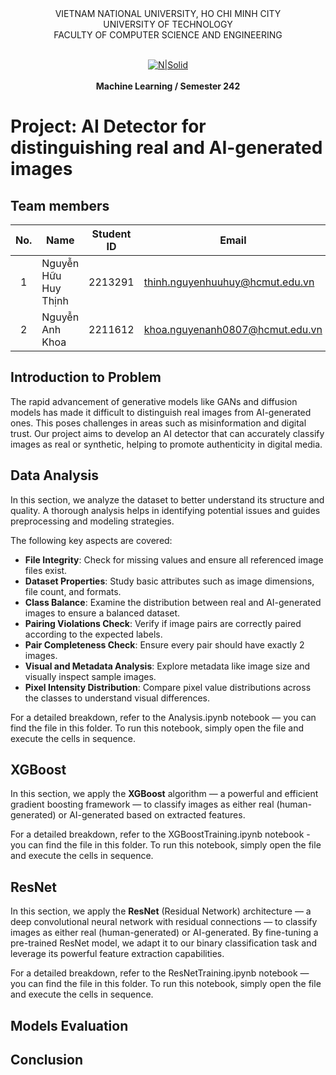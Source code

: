 <div align="center">
VIETNAM NATIONAL UNIVERSITY, HO CHI MINH CITY
<br />
UNIVERSITY OF TECHNOLOGY
<br />
FACULTY OF COMPUTER SCIENCE AND ENGINEERING
<br />
<br />

[![N|Solid](https://upload.wikimedia.org/wikipedia/commons/thumb/d/de/HCMUT_official_logo.png/238px-HCMUT_official_logo.png)](https://www.hcmut.edu.vn/vi)
<br />
<br />
**Machine Learning / Semester 242**
<br/>

</div>

# Project: AI Detector for distinguishing real and AI-generated images
## Team members
| No. | Name             | Student ID | Email                          | Contact                                                                                                                                                                                                                     |
| :-: | ---------------- | :--------: | ------------------------------ | --------------------------------------------------------------------------------------------------------------------------------------------------------------------------------------------------------------------------- |
|  1  | Nguyễn Hữu Huy Thịnh     |  2213291   | thinh.nguyenhuuhuy@hcmut.edu.vn        |  [<img src="https://cdn-icons-png.flaticon.com/512/733/733609.png" align="left" width=20px style="margin-left:5px" />][git1]|
|  2  | Nguyễn Anh Khoa  |   2211612   | khoa.nguyenanh0807@hcmut.edu.vn   | [<img src="https://cdn-icons-png.flaticon.com/512/733/733609.png" align="left" width=20px style="margin-left:5px" />][git2]|

[git1]: https://github.com/shInNei/
[git2]: https://github.com/Khoawawa/

## Introduction to Problem
The rapid advancement of generative models like GANs and diffusion models has made it difficult to distinguish real images from AI-generated ones. This poses challenges in areas such as misinformation and digital trust. Our project aims to develop an AI detector that can accurately classify images as real or synthetic, helping to promote authenticity in digital media.
## Data Analysis
In this section, we analyze the dataset to better understand its structure and quality. A thorough analysis helps in identifying potential issues and guides preprocessing and modeling strategies.

The following key aspects are covered:
* **File Integrity**: Check for missing values and ensure all referenced image files exist.
* **Dataset Properties**: Study basic attributes such as image dimensions, file count, and formats.
* **Class Balance**: Examine the distribution between real and AI-generated images to ensure a balanced dataset.
* **Pairing Violations Check**: Verify if image pairs are correctly paired according to the expected labels.
* **Pair Completeness Check**: Ensure every pair should have exactly 2 images.
* **Visual and Metadata Analysis**: Explore metadata like image size and visually inspect sample images.
* **Pixel Intensity Distribution**: Compare pixel value distributions across the classes to understand visual differences.

For a detailed breakdown, refer to the Analysis.ipynb notebook — you can find the file in this folder. To run this notebook, simply open the file and execute the cells in sequence.
## XGBoost
In this section, we apply the **XGBoost** algorithm — a powerful and efficient gradient boosting framework — to classify images as either real (human-generated) or AI-generated based on extracted features.

For a detailed breakdown, refer to the XGBoostTraining.ipynb notebook - you can find the file in this folder. To run this notebook, simply open the file and execute the cells in sequence.
## ResNet
In this section, we apply the **ResNet** (Residual Network) architecture — a deep convolutional neural network with residual connections — to classify images as either real (human-generated) or AI-generated. By fine-tuning a pre-trained ResNet model, we adapt it to our binary classification task and leverage its powerful feature extraction capabilities.

For a detailed breakdown, refer to the ResNetTraining.ipynb notebook — you can find the file in this folder. To run this notebook, simply open the file and execute the cells in sequence.
## Models Evaluation
## Conclusion
